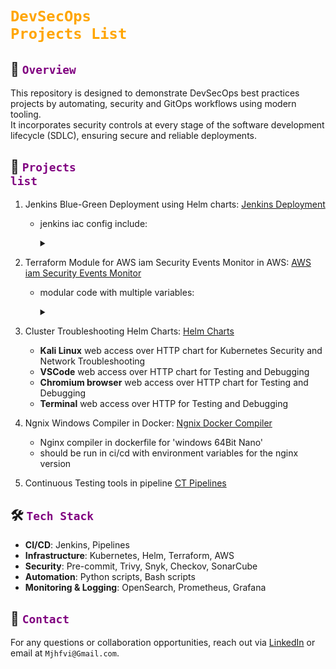 # <code style="color : orange">DevSecOps Projects List</code>

## 📌 <code style="color : purple">Overview</code>

This repository is designed to demonstrate DevSecOps best practices projects by automating, security and GitOps workflows using modern tooling.\
It incorporates security controls at every stage of the software development lifecycle (SDLC), ensuring secure and reliable deployments.

## 🧰 <code style="color : purple">Projects list</code>

1. Jenkins Blue-Green Deployment using Helm charts: [Jenkins Deployment](https://github.com/mjhfvi/GitOps_Jenkins_Deployment)

   - jenkins iac config include:
     <details><summary></a></summary>

     - Pre-Configure Pipeline Jobs.
     - Pre-Configure Jenkins Loggers, Credentials, Certificates, 'Jenkins Shared Library'.
     - Pre-installed Jenkins Plugins.
     </details>

2. Terraform Module for AWS iam Security Events Monitor in AWS: [AWS iam Security Events Monitor](https://github.com/mjhfvi/terraform-aws-iam-security-events-monitor)

   - modular code with multiple variables:
     <details><summary></a></summary>

     - security monitor for log events like **'create user'**, **' create access key'** and others.
     - send alerts in email or sms.
     </details>

3. Cluster Troubleshooting Helm Charts: [Helm Charts](https://github.com/mjhfvi/GitOps_Helm_Charts)

   - **Kali Linux** web access over HTTP chart for Kubernetes Security and Network Troubleshooting
   - **VSCode** web access over HTTP chart for Testing and Debugging
   - **Chromium browser** web access over HTTP chart for Testing and Debugging
   - **Terminal** web access over HTTP for Testing and Debugging

4. Ngnix Windows Compiler in Docker: [Ngnix Docker Compiler](https://github.com/mjhfvi/GitOps_Ngnix_Docker_Compiler)
   - Nginx compiler in dockerfile for 'windows 64Bit Nano'
   - should be run in ci/cd with environment variables for the nginx version
     
5. Continuous Testing tools in pipeline [CT Pipelines](https://github.com/mjhfvi/GitOps_Continuous_Testing)
   
## 🛠️ <code style="color : purple">Tech Stack</code>

- **CI/CD**: Jenkins, Pipelines
- **Infrastructure**: Kubernetes, Helm, Terraform, AWS
- **Security**: Pre-commit, Trivy, Snyk, Checkov, SonarCube
- **Automation**: Python scripts, Bash scripts
- **Monitoring & Logging**: OpenSearch, Prometheus, Grafana

## 📧 <code style="color : purple">Contact</code>

For any questions or collaboration opportunities, reach out via [LinkedIn](https://www.linkedin.com/in/mjhfvi) or email at `Mjhfvi@Gmail.com`.
